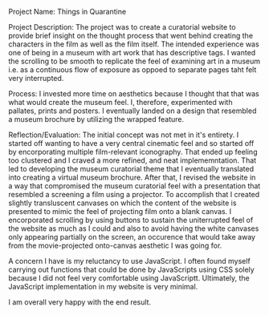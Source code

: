 Project Name: Things in Quarantine

Project Description: The project was to create a curatorial website to provide brief insight on the thought process that went behind creating the characters in the film as well as the film itself. The intended experience was one of being in a museum with art work that has descriptive tags. I wanted the scrolling to be smooth to replicate the feel of examining art in a museum i.e. as a continuous flow of exposure as oppoed to separate pages taht felt very interrupted.      


Process: I invested more time on aesthetics because I thought that that was what would create the museum feel. I, therefore, experimented with pallates, prints and posters. I eventually landed on a design that resembled a museum brochure by utilizing the wrapped feature. 

Reflection/Evaluation: The initial concept was not met in it's entirety. I started off wanting to have a very central cinematic feel and so started off by encorporating multiple film-relevant iconography. That ended up feeling too clustered and I craved a more refined, and neat implememntation. That led to developing the museum curatorial theme that I eventually translated into creating a virtual museum brochure. After that, I revised the website in a way that compromised the museum curatorial feel with a presentation that resembled a screening a film using a projector. To accomplish that I created slightly transluscent canvases on which the content of the website is presented to mimic the feel of projecting film onto a blank canvas. I encorporated scrolling by using buttons to sustain the uniterrupted feel of the website as much as I could and also to avoid having the white canvases only appearing partially on the screen, an occurence that would take away from the movie-projected onto-canvas aesthetic I was going for.

A concern I have is my reluctancy to use JavaScript. I often found myself carrying out functions that could be done by JavaScripts using CSS solely because I did not feel very comfortable using JavaScriptt. Ultimately, the JavaScript implementation in my website is very minimal.

I am overall very happy with the end result.
